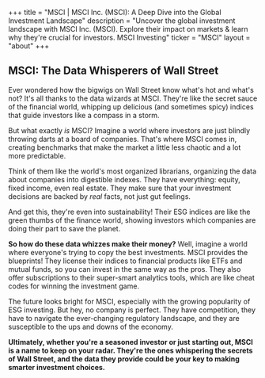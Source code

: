+++
title = "MSCI |  MSCI Inc. (MSCI): A Deep Dive into the Global Investment Landscape"
description = "Uncover the global investment landscape with MSCI Inc. (MSCI). Explore their impact on markets & learn why they're crucial for investors. MSCI Investing"
ticker = "MSCI"
layout = "about"
+++

        


##  MSCI: The Data Whisperers of Wall Street

Ever wondered how the bigwigs on Wall Street know what's hot and what's not?  It's all thanks to the data wizards at MSCI. They're like the secret sauce of the financial world, whipping up delicious (and sometimes spicy) indices that guide investors like a compass in a storm. 

But what exactly *is* MSCI? Imagine a world where investors are just blindly throwing darts at a board of companies.  That's where MSCI comes in, creating benchmarks that make the market a little less chaotic and a lot more predictable.  

Think of them like the world's most organized librarians, organizing the data about companies into digestible indexes. They have everything: equity, fixed income, even real estate.  They make sure that your investment decisions are backed by *real* facts, not just gut feelings. 

And get this, they're even into sustainability!  Their ESG indices are like the green thumbs of the finance world, showing investors which companies are doing their part to save the planet.  

**So how do these data whizzes make their money?**  Well, imagine a world where everyone's trying to copy the best investments.  MSCI provides the blueprints! They license their indices to financial products like ETFs and mutual funds, so you can invest in the same way as the pros.  They also offer subscriptions to their super-smart analytics tools, which are like cheat codes for winning the investment game.

The future looks bright for MSCI, especially with the growing popularity of ESG investing.  But hey, no company is perfect. They have competition, they have to navigate the ever-changing regulatory landscape, and they are susceptible to the ups and downs of the economy.  

**Ultimately, whether you're a seasoned investor or just starting out, MSCI is a name to keep on your radar.  They're the ones whispering the secrets of Wall Street, and the data they provide could be your key to making smarter investment choices.** 

        